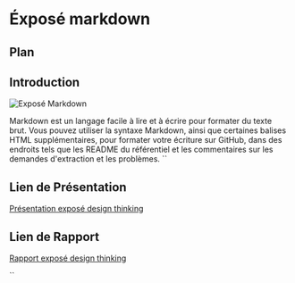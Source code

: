 # Éxposé markdown

## Plan 

## Introduction
![Exposé Markdown](/lab-markdown/Exposé-markdown/images/Introduction.png)

Markdown est un langage facile à lire et à écrire pour formater du texte brut. Vous pouvez utiliser la syntaxe Markdown, ainsi que certaines balises HTML supplémentaires, pour formater votre écriture sur GitHub, dans des endroits tels que les README du référentiel et les commentaires sur les demandes d'extraction et les problèmes. 
``
## Lien de Présentation
[Présentation exposé design thinking](/lab-markdown/Exposé-markdown/présentation.html)

## Lien de Rapport
[Rapport exposé design thinking](/lab-markdown/Exposé-markdown/rapport.html)

``